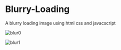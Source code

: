 # Blurry-Loading
A blurry loading image using html css and javacscript


![blur0](https://user-images.githubusercontent.com/106573961/203455807-56aec9bc-52cd-4e3a-a9f4-e6b2962adcec.png)


![blur1](https://user-images.githubusercontent.com/106573961/203455833-f6f61a74-74b5-40cb-94fa-35a4712f0cf1.png)
